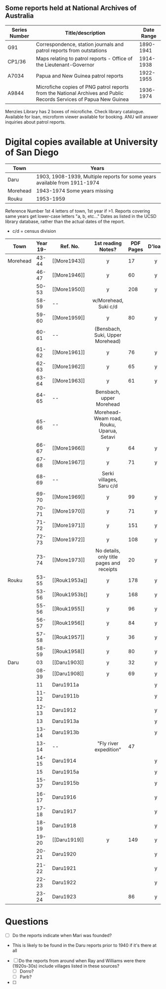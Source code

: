 
## Some reports held at National Archives of Australia

| Series Number | Title/description                                                                                                  | Date Range |
| ------------- | ------------------------------------------------------------------------------------------------------------------ | ---------- |
| G91           | Correspondence, station journals and patrol reports from outstations                                               | 1890-1941  |
| CP1/36        | Maps relating to patrol reports - Office of the Lieutenant-Governor                                                | 1914-1938  |
| A7034         | Papua and New Guinea patrol reports                                                                                | 1922-1955  |
| A9844         | Microfiche copies of PNG patrol reports from the National Archives and Public Records Services of Papua New Guinea | 1936-1974  |

Menzies Library has 2 boxes of microfiche. Check library catalogue. Available for loan, microform viewer available for booking. 
ANU will answer inquiries about patrol reports.

# Digital copies available at University of San Diego

| Town     | Years                                                                     |
| -------- | ------------------------------------------------------------------------- |
| Daru     | 1903, 1908-1939, Multiple reports for some years available from 1911-1974 |
| Morehead | 1943-1974 Some years missing                                              |
| Rouku    | 1953-1959                                                                 |

Reference Number 
1st 4 letters of town, 1st year if >1. Reports covering same years get lower-case letters "a, b, etc..."
Dates as listed in the UCSD library database, rather than the actual dates of the report. 
- c/d = census division

| Town     | Year 19- | Ref. No.      |            1st reading Notes?             | PDF Pages | D'load |
| -------- | -------- | ------------- | :---------------------------------------: | --------- | :----: |
| Morehead | 43-44    | [[More1943]]  |                     y                     | 17        |   y    |
|          | 46-47    | [[More1946]]  |                     y                     | 60        |   y    |
|          | 50-53    | [[More1950]]  |                     y                     | 208       |   y    |
|          | 58-59    | --            |           w/Morehead, Suki c/d            |           |        |
|          | 59-60    | [[More1959]]  |                     y                     | 80        |   y    |
|          | 60-61    | --            |     (Bensbach, Suki, Upper Morehead)      |           |        |
|          | 61-62    | [[More1961]]  |                     y                     | 76        |   y    |
|          | 62-63    | [[More1962]]  |                     y                     | 65        |   y    |
|          | 63-64    | [[More1963]]  |                     y                     | 61        |   y    |
|          | 64-65    | --            |         Bensbach, upper Morehead          |           |        |
|          | 65-66    | --            | Morehead-Weam road, Rouku, Uparua, Setavi |           |        |
|          | 66-67    | [[More1966]]  |                     y                     | 64        |   y    |
|          | 67-68    | [[More1967]]  |                     y                     | 71        |   y    |
|          | 68-69    | --            |         Serki villages, Saru c/d          |           |        |
|          | 69-70    | [[More1969]]  |                     y                     | 99        |   y    |
|          | 70-71    | [[More1970]]  |                     y                     | 71        |   y    |
|          | 71-72    | [[More1971]]  |                     y                     | 151       |   y    |
|          | 72-73    | [[More1972]]  |                     y                     | 108       |   y    |
|          | 73-74    | [[More1973]]  | No details, only title pages and receipts | 20        |   y    |
| Rouku    | 53-55    | [[Rouk1953a]] |                     y                     | 178       |   y    |
|          | 53-56    | [[Rouk1953b]] |                     y                     | 168       |   y    |
|          | 55-56    | [[Rouk1955]]  |                     y                     | 96        |   y    |
|          | 56-57    | [[Rouk1956]]  |                     y                     | 84        |   y    |
|          | 57-58    | [[Rouk1957]]  |                     y                     | 36        |   y    |
|          | 58-59    | [[Rouk1958]]  |                     y                     | 80        |   y    |
| Daru     | 03       | [[Daru1903]]  |                   y<br>                   | 32        |   y    |
|          | 08-39    | [[Daru1908]]  |                     y                     | 69        |   y    |
|          | 11       | Daru1911a     |                                           |           |   y    |
|          | 11-12    | Daru1911b     |                                           |           |   y    |
|          | 12-13    | Daru1912      |                                           |           |   y    |
|          | 13       | Daru1913a     |                                           |           |   y    |
|          | 13-14    | Daru1913b     |                                           |           |   y    |
|          | 13-14    | --            |          "Fly river expedition"           | 47        |        |
|          | 14-15    | Daru1914      |                                           |           |   y    |
|          | 15       | Daru1915a     |                                           |           |   y    |
|          | 15-37    | Daru1915b     |                                           |           |   y    |
|          | 16-17    | Daru1916      |                                           |           |   y    |
|          | 17-18    | Daru1917      |                                           |           |   y    |
|          | 18-19    | Daru1918      |                                           |           |   y    |
|          | 19-20    | [[Daru1919]]  |                     y                     | 149       |   y    |
|          | 20-21    | Daru1920      |                                           |           |   y    |
|          | 21-22    | Daru1921      |                                           |           |   y    |
|          | 22-23    | Daru1922      |                                           |           |   y    |
|          | 23-24    | Daru1923      |                                           | 86        |   y    |


# Questions

- [ ] Do the reports indicate when Mari was founded?
- This is likely to be found in the Daru reports prior to 1940 if it's there at all
- [ ] Do the reports from around when Ray and Williams were there (1920s-30s) include villages listed in these sources?
	- [ ] Dorro?
	- [ ] Parb?
- [ ] 



